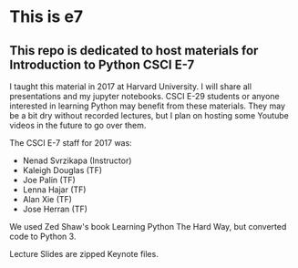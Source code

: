 # This is e7
## This repo is dedicated to host materials for Introduction to Python CSCI E-7

I taught this material in 2017 at Harvard University.
I will share all presentations and my jupyter notebooks.
CSCI E-29 students or anyone interested in learning Python may benefit from these materials.
They may be a bit dry without recorded lectures, but I plan on hosting some Youtube videos in the future to go over them.

The CSCI E-7 staff for 2017 was:

* Nenad Svrzikapa (Instructor)
* Kaleigh Douglas (TF)
* Joe Palin (TF)
* Lenna Hajar (TF)
* Alan Xie (TF)
* Jose Herran (TF)

We used Zed Shaw's book Learning Python The Hard Way, but converted code to Python 3.

Lecture Slides are zipped Keynote files.
